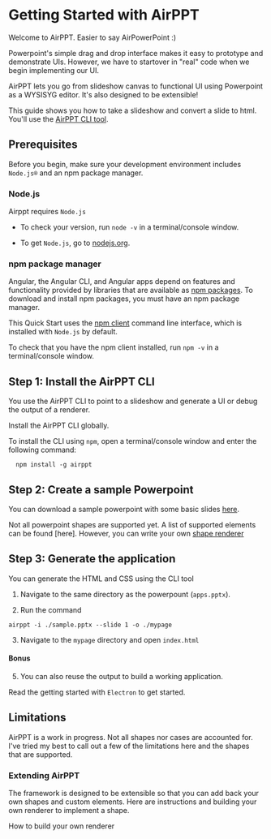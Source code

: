 # Getting Started with AirPPT

Welcome to AirPPT. Easier to say AirPowerPoint :)

Powerpoint's simple drag and drop interface makes it easy to prototype and demonstrate UIs. However, we have to startover in "real" code when we begin implementing our UI.

AirPPT lets you go from slideshow canvas to functional UI using Powerpoint as a WYSISYG editor. It's also designed to be extensible!

This guide shows you how to take a slideshow and convert a slide to html. You'll use the [AirPPT CLI tool](https://www.npmjs.com/package/airppt).

## Prerequisites

Before you begin, make sure your development environment includes `Node.js®` and an npm package manager.

### Node.js

Airppt requires `Node.js`

- To check your version, run `node -v` in a terminal/console window.

- To get `Node.js`, go to [nodejs.org](https://nodejs.org "Nodejs.org").

### npm package manager

Angular, the Angular CLI, and Angular apps depend on features and functionality provided by libraries that are available as [npm packages](https://docs.npmjs.com/getting-started/what-is-npm). To download and install npm packages, you must have an npm package manager.

This Quick Start uses the [npm client](https://docs.npmjs.com/cli/install) command line interface, which is installed with `Node.js` by default.

To check that you have the npm client installed, run `npm -v` in a terminal/console window.

## Step 1: Install the AirPPT CLI

You use the AirPPT CLI
to point to a slideshow and generate a UI or debug the output of a renderer.

Install the AirPPT CLI globally.

To install the CLI using `npm`, open a terminal/console window and enter the following command:

```
  npm install -g airppt
```

## Step 2: Create a sample Powerpoint

You can download a sample powerpoint with some basic slides [here](https://github.com/airpptx/samples/blob/master/apps.pptx).

Not all powerpoint shapes are supported yet. A list of supported elements can be found [here]. However, you can write your own [shape renderer](./renderer.md)

## Step 3: Generate the application

You can generate the HTML and CSS using the CLI tool

1. Navigate to the same directory as the powerpount (`apps.pptx`).

2. Run the command

```
airppt -i ./sample.pptx --slide 1 -o ./mypage
```

3. Navigate to the `mypage` directory and open `index.html`

#### Bonus

5. You can also reuse the output to build a working application.

Read the getting started with `Electron` to get started.

## Limitations

AirPPT is a work in progress. Not all shapes nor cases are accounted for. I've tried my best to call out a few of the limitations here and the shapes that are supported.

### Extending AirPPT

The framework is designed to be extensible so that you can add back your own shapes and custom elements. Here are instructions and building your own renderer to implement a shape.

How to build your own renderer
